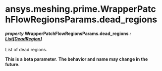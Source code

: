 <a id="ansys-meshing-prime-wrapperpatchflowregionsparams-dead-regions"></a>

# ansys.meshing.prime.WrapperPatchFlowRegionsParams.dead_regions

<a id="ansys.meshing.prime.WrapperPatchFlowRegionsParams.dead_regions"></a>

#### *property* WrapperPatchFlowRegionsParams.dead_regions *: [List](https://docs.python.org/3.11/library/typing.html#typing.List)[[DeadRegion](ansys.meshing.prime.DeadRegion.md#ansys.meshing.prime.DeadRegion)]*

List of dead regions.

**This is a beta parameter**. **The behavior and name may change in the future**.

<!-- !! processed by numpydoc !! -->
